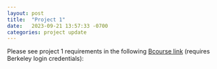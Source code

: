 ```yaml
---
layout: post
title:  "Project 1"
date:   2023-09-21 13:57:33 -0700
categories: project update
---
```


Please see project 1 requirements in the following [Bcourse link][bcourse-link] (requires Berkeley login credentials):

[bcourse-link]: https://bcourses.berkeley.edu/courses/1526777/assignments/8609647
